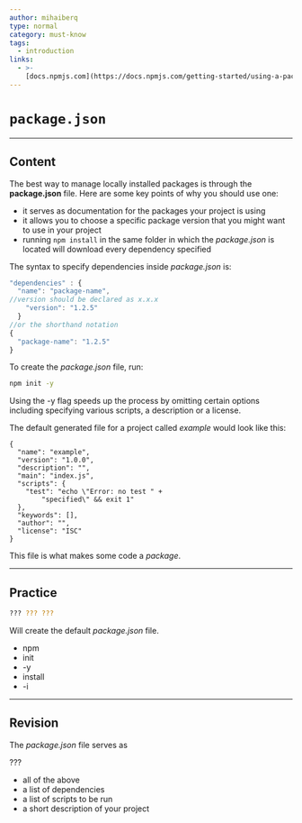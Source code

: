 ```yaml
---
author: mihaiberq
type: normal
category: must-know
tags:
  - introduction
links:
  - >-
    [docs.npmjs.com](https://docs.npmjs.com/getting-started/using-a-package.json){website}
---
```


# `package.json`


---

## Content

The best way to manage locally installed packages is through the **package.json** file. Here are some key points of why you should use one:

- it serves as documentation for the packages your project is using
- it allows you to choose a specific package version that you might want to use in your project
- running `npm install` in the same folder in which the *package.json* is located will download every dependency specified

The syntax to specify dependencies inside *package.json* is:

```javascript
"dependencies" : {
  "name": "package-name",
//version should be declared as x.x.x
    "version": "1.2.5"
  }
//or the shorthand notation
{
  "package-name": "1.2.5"
}
```

To create the *package.json* file, run:

```bash
npm init -y
```

Using the -y flag speeds up the process by omitting certain options including specifying various scripts, a description or a license.

The default generated file for a project called *example* would look like this:

```plain-text
{
  "name": "example",
  "version": "1.0.0",
  "description": "",
  "main": "index.js",
  "scripts": {
    "test": "echo \"Error: no test " +
        "specified\" && exit 1"
  },
  "keywords": [],
  "author": "",
  "license": "ISC"
}
```

This file is what makes some code a *package*.


---

## Practice

```bash
??? ??? ???
```

Will create the default *package.json* file.

- npm
- init
- -y
- install
- -i


---

## Revision

The *package.json* file serves as

???

- all of the above
- a list of dependencies
- a list of scripts to be run
- a short description of your project
